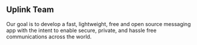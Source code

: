 ## Uplink Team

Our goal is to develop a fast, lightweight, free and open source messaging app with the intent to enable secure, private, and hassle free communications across the world.
